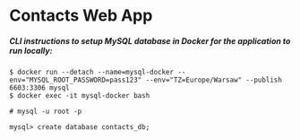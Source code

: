 # Contacts Web App

##### CLI instructions to setup MySQL database in Docker for the application to run locally:

``` shell
$ docker run --detach --name=mysql-docker --env="MYSQL_ROOT_PASSWORD=pass123" --env="TZ=Europe/Warsaw" --publish 6603:3306 mysql
$ docker exec -it mysql-docker bash

# mysql -u root -p

mysql> create database contacts_db;
```